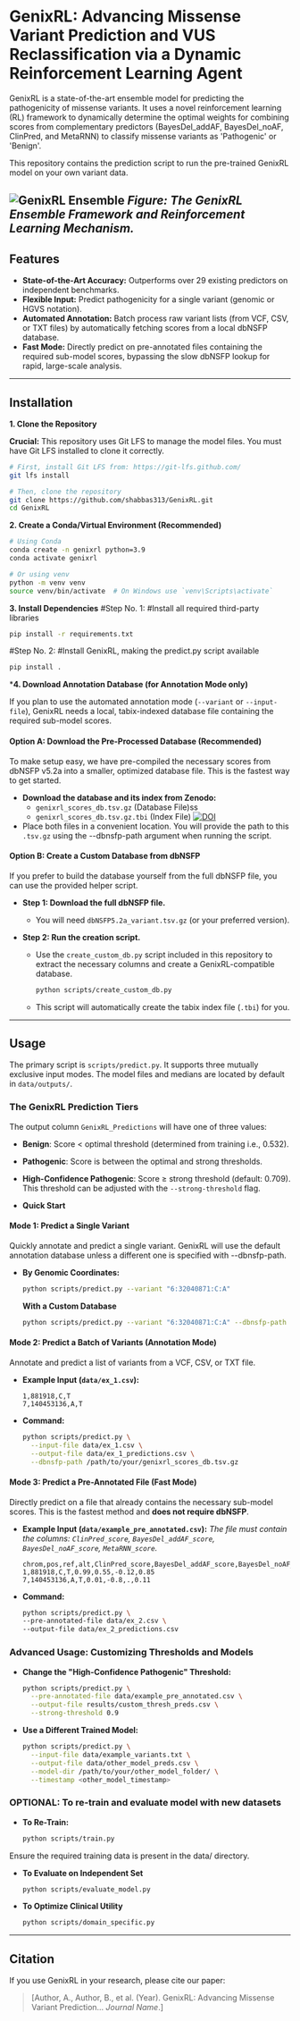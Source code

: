 # GenixRL: Advancing Missense Variant Prediction and VUS Reclassification via a Dynamic Reinforcement Learning Agent

GenixRL is a state-of-the-art ensemble model for predicting the pathogenicity of missense variants. It uses a novel reinforcement learning (RL) framework to dynamically determine the optimal weights for combining scores from complementary predictors (BayesDel_addAF, BayesDel_noAF, ClinPred, and MetaRNN) to classify missense variants as 'Pathogenic' or 'Benign'.

This repository contains the prediction script to run the pre-trained GenixRL model on your own variant data.

![GenixRL Ensemble](data/framework-overview.png)
*Figure: The GenixRL Ensemble Framework and Reinforcement Learning Mechanism.*
---

## Features

-   **State-of-the-Art Accuracy:** Outperforms over 29 existing predictors on independent benchmarks.
-   **Flexible Input:** Predict pathogenicity for a single variant (genomic or HGVS notation).
-   **Automated Annotation:** Batch process raw variant lists (from VCF, CSV, or TXT files) by automatically fetching scores from a local dbNSFP database.
-   **Fast Mode:** Directly predict on pre-annotated files containing the required sub-model scores, bypassing the slow dbNSFP lookup for rapid, large-scale analysis.

---

## Installation

**1. Clone the Repository**

**Crucial:** This repository uses Git LFS to manage the model files. You must have Git LFS installed to clone it correctly.

```bash
# First, install Git LFS from: https://git-lfs.github.com/
git lfs install

# Then, clone the repository
git clone https://github.com/shabbas313/GenixRL.git
cd GenixRL
```

**2. Create a Conda/Virtual Environment (Recommended)**

```bash
# Using Conda
conda create -n genixrl python=3.9
conda activate genixrl

# Or using venv
python -m venv venv
source venv/bin/activate  # On Windows use `venv\Scripts\activate`
```

**3. Install Dependencies**
#Step No. 1:
#Install all required third-party libraries
```bash
pip install -r requirements.txt
```
#Step No. 2:
#Install GenixRL, making the predict.py script available
```bash
pip install .
```
***4. Download Annotation Database (for Annotation Mode only)**

If you plan to use the automated annotation mode (`--variant` or `--input-file`), GenixRL needs a local, tabix-indexed database file containing the required sub-model scores.

#### Option A: Download the Pre-Processed Database (Recommended)

To make setup easy, we have pre-compiled the necessary scores from dbNSFP v5.2a into a smaller, optimized database file. This is the fastest way to get started.

-   **Download the database and its index from Zenodo:**
    -   `genixrl_scores_db.tsv.gz` (Database File)ss
    -   `genixrl_scores_db.tsv.gz.tbi` (Index File)
    [![DOI](https://zenodo.org/badge/DOI/10.5281/zenodo.17151994.svg)](https://doi.org/10.5281/zenodo.17151994)
-   Place both files in a convenient location. You will provide the path to this `.tsv.gz` using the --dbnsfp-path argument when running the script.

#### Option B: Create a Custom Database from dbNSFP

If you prefer to build the database yourself from the full dbNSFP file, you can use the provided helper script.

-   **Step 1: Download the full dbNSFP file.**
    -   You will need `dbNSFP5.2a_variant.tsv.gz` (or your preferred version).

-   **Step 2: Run the creation script.**
    -   Use the `create_custom_db.py` script included in this repository to extract the necessary columns and create a GenixRL-compatible database.
        ```bash
        python scripts/create_custom_db.py
        ```
    -   This script will automatically create the tabix index file (`.tbi`) for you.
---

## Usage

The primary script is `scripts/predict.py`. It supports three mutually exclusive input modes.
The model files and medians are located by default in `data/outputs/`.

### The GenixRL Prediction Tiers

The output column `GenixRL_Predictions` will have one of three values:
-   **Benign**: Score < optimal threshold (determined from training i.e., 0.532).
-   **Pathogenic**: Score is between the optimal and strong thresholds.
-   **High-Confidence Pathogenic**: Score ≥ strong threshold (default: 0.709). This threshold can be adjusted with the `--strong-threshold` flag.

-   **Quick Start**
#### Mode 1: Predict a Single Variant

Quickly annotate and predict a single variant. GenixRL will use the default annotation database unless a different one is specified with --dbnsfp-path.

-   **By Genomic Coordinates:**
	```bash
    python scripts/predict.py --variant "6:32040871:C:A"
    ```
	**With  a Custom Database**
	```bash
    python scripts/predict.py --variant "6:32040871:C:A" --dbnsfp-path /path/to/your/dbNSFP5.2a_variant.tsv.gz
    ```
	
#### Mode 2: Predict a Batch of Variants (Annotation Mode)

Annotate and predict a list of variants from a VCF, CSV, or TXT file.

-   **Example Input (`data/ex_1.csv`):**
    ```
    1,881918,C,T
    7,140453136,A,T
    ```

-   **Command:**
    ```bash
    python scripts/predict.py \
      --input-file data/ex_1.csv \
      --output-file data/ex_1_predictions.csv \
      --dbnsfp-path /path/to/your/genixrl_scores_db.tsv.gz
    ```

#### Mode 3: Predict a Pre-Annotated File (Fast Mode)

Directly predict on a file that already contains the necessary sub-model scores. This is the fastest method and **does not require dbNSFP**.

-   **Example Input (`data/example_pre_annotated.csv`):**
    *The file must contain the columns: `ClinPred_score`, `BayesDel_addAF_score`, `BayesDel_noAF_score`, `MetaRNN_score`.*
    ```csv
    chrom,pos,ref,alt,ClinPred_score,BayesDel_addAF_score,BayesDel_noAF_score,MetaRNN_score
    1,881918,C,T,0.99,0.55,-0.12,0.85
    7,140453136,A,T,0.01,-0.8,.,0.11
    ```

-   **Command:**
    ```bash
    python scripts/predict.py \
	--pre-annotated-file data/ex_2.csv \
	--output-file data/ex_2_predictions.csv
    ```

### Advanced Usage: Customizing Thresholds and Models

-   **Change the "High-Confidence Pathogenic" Threshold:**
    ```bash
    python scripts/predict.py \
      --pre-annotated-file data/example_pre_annotated.csv \
      --output-file results/custom_thresh_preds.csv \
      --strong-threshold 0.9
    ```
	
-   **Use a Different Trained Model:**
    ```bash
    python scripts/predict.py \
      --input-file data/example_variants.txt \
      --output-file data/other_model_preds.csv \
      --model-dir /path/to/your/other_model_folder/ \
      --timestamp <other_model_timestamp>
    ```

### OPTIONAL: To re-train and evaluate model with new datasets
-   **To Re-Train:**
    ```bash
    python scripts/train.py 
    ```
Ensure the required training data is present in the data/ directory.

-   **To Evaluate on Independent Set**
	```bash
    python scripts/evaluate_model.py 
    ```
-   **To Optimize Clinical Utility**
	```bash
    python scripts/domain_specific.py
    ```
---
## Citation

If you use GenixRL in your research, please cite our paper:

> [Author, A., Author, B., et al. (Year). GenixRL: Advancing Missense Variant Prediction... *Journal Name*.] 